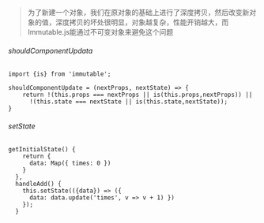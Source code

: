> 为了新建一个对象，我们在原对象的基础上进行了深度拷贝，然后改变新对象的值，深度拷贝的坏处很明显，对象越复杂，性能开销越大，而Immutable.js能通过不可变对象来避免这个问题
###### shouldComponentUpdata

```
import {is} from 'immutable';

shouldComponentUpdate = (nextProps, nextState) => {
    return !(this.props === nextProps || is(this.props,nextProps)) ||
      !(this.state === nextState || is(this.state,nextState));
}
```
###### setState

```
getInitialState() {
    return {
      data: Map({ times: 0 })
    }
  },
  handleAdd() {
    this.setState(({data}) => ({
      data: data.update('times', v => v + 1) })
    });
  }
```

